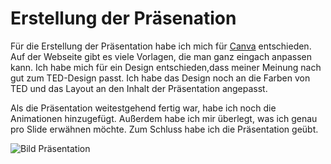 # Erstellung der Präsenation 

Für die Erstellung der Präsentation habe ich mich für [Canva](https://www.canva.com) entschieden. Auf der Webseite gibt es viele Vorlagen, die man ganz eingach anpassen kann. Ich habe mich für ein Design entschieden,dass meiner Meinung nach gut zum TED-Design passt. Ich habe das Design noch an die Farben von TED und das Layout an den Inhalt der Präsentation angepasst. 

Als die Präsentation weitestgehend fertig war, habe ich noch die Animationen hinzugefügt. Außerdem habe ich mir überlegt, was ich genau pro Slide erwähnen möchte. Zum Schluss habe ich die Präsentation geübt. 

![Bild Präsentation](/Users/marenabele/opt/anaconda3/envs/jbook/dokumentation/dokumentation_ted/Präsentation.png)